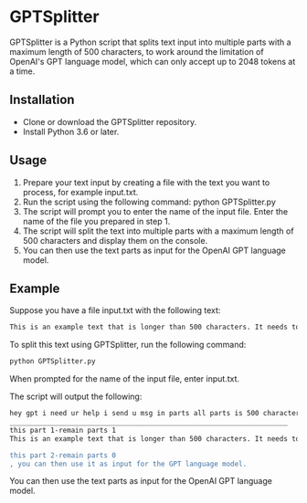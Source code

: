 # GPTSplitter
GPTSplitter is a Python script that splits text input into multiple parts with a maximum length of 500 characters, to work around the limitation of OpenAI's GPT language model, which can only accept up to 2048 tokens at a time.

## Installation
- Clone or download the GPTSplitter repository.
- Install Python 3.6 or later.
## Usage
1) Prepare your text input by creating a file with the text you want to process, for example input.txt.
2) Run the script using the following command: python GPTSplitter.py
3) The script will prompt you to enter the name of the input file. Enter the name of the file you prepared in step 1.
4) The script will split the text into multiple parts with a maximum length of 500 characters and display them on the console.
5) You can then use the text parts as input for the OpenAI GPT language model.
## Example
Suppose you have a file input.txt with the following text:
``` bash 
This is an example text that is longer than 500 characters. It needs to be split into multiple parts to work with OpenAI's GPT language model, which has a maximum input length of 2048 tokens. GPTSplitter is a Python script that can split the text into parts with a maximum length of 500 characters, so you can use it with the GPT language model.
```
To split this text using GPTSplitter, run the following command:

``` bash 
python GPTSplitter.py
```
When prompted for the name of the input file, enter input.txt.

The script will output the following:
``` bash 
hey gpt i need ur help i send u msg in parts all parts is 500 character len of parts is 2 and update me in the message how much parts remain:
____________________________________________________________________
this part 1-remain parts 1
This is an example text that is longer than 500 characters. It needs to be split into multiple parts to work with OpenAI's GPT language model, which has a maximum input length of 2048 tokens. GPTSplitter is a Python script that can split the text into parts with a maximum length of 500 characters, so you can use it with the GPT language model.

this part 2-remain parts 0
, you can then use it as input for the GPT language model.
```
You can then use the text parts as input for the OpenAI GPT language model.
